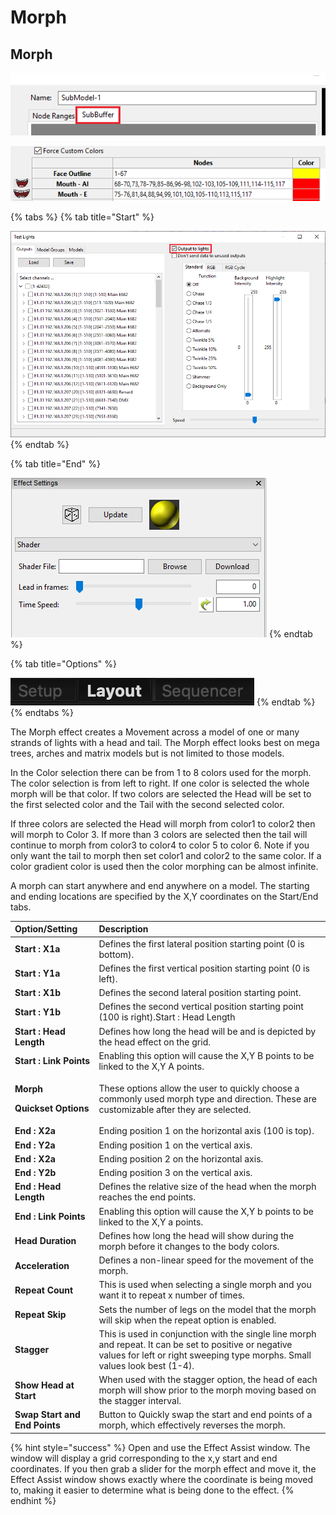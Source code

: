 # Morph

## Morph

![Icon](../../.gitbook/assets/image%20%28331%29.png)

![Sequencer Grid](../../.gitbook/assets/image%20%2871%29.png)

{% tabs %}
{% tab title="Start" %}


![](../../.gitbook/assets/image%20%28701%29.png)
{% endtab %}

{% tab title="End" %}


![](../../.gitbook/assets/image%20%28480%29.png)
{% endtab %}

{% tab title="Options" %}


![](../../.gitbook/assets/image%20%28390%29.png)
{% endtab %}
{% endtabs %}

The Morph effect creates a Movement across a model of one or many strands of lights with a head and tail. The Morph effect looks best on mega trees, arches and matrix models but is not limited to those models.

In the Color selection there can be from 1 to 8 colors used for the morph. The color selection is from left to right. If one color is selected the whole morph will be that color. If two colors are selected the Head will be set to the first selected color and the Tail with the second selected color.

If three colors are selected the Head will morph from color1 to color2 then will morph to Color 3. If more than 3 colors are selected then the tail will continue to morph from color3 to color4 to color 5 to color 6. Note if you only want the tail to morph then set color1 and color2 to the same color. If a color gradient color is used then the color morphing can be almost infinite.

A morph can start anywhere and end anywhere on a model. The starting and ending locations are specified by the X,Y coordinates on the Start/End tabs.

<table>
  <thead>
    <tr>
      <th style="text-align:left">Option/Setting</th>
      <th style="text-align:left">Description</th>
    </tr>
  </thead>
  <tbody>
    <tr>
      <td style="text-align:left"><b>Start : X1a</b>
      </td>
      <td style="text-align:left">Defines the first lateral position starting point (0 is bottom).</td>
    </tr>
    <tr>
      <td style="text-align:left"><b>Start : Y1a</b>
      </td>
      <td style="text-align:left">Defines the first vertical position starting point (0 is left).</td>
    </tr>
    <tr>
      <td style="text-align:left"><b>Start : X1b</b>
      </td>
      <td style="text-align:left">Defines the second lateral position starting point.</td>
    </tr>
    <tr>
      <td style="text-align:left"><b>Start : Y1b</b>
      </td>
      <td style="text-align:left">Defines the second vertical position starting point (100 is right).Start
        : Head Length</td>
    </tr>
    <tr>
      <td style="text-align:left"><b>Start : Head Length</b>
      </td>
      <td style="text-align:left">Defines how long the head will be and is depicted by the head effect on
        the grid.</td>
    </tr>
    <tr>
      <td style="text-align:left"><b>Start : Link Points</b>
      </td>
      <td style="text-align:left">Enabling this option will cause the X,Y B points to be linked to the X,Y
        A points.</td>
    </tr>
    <tr>
      <td style="text-align:left">
        <p><b>Morph</b>
        </p>
        <p><b>Quickset Options</b>
        </p>
      </td>
      <td style="text-align:left">These options allow the user to quickly choose a commonly used morph type
        and direction. These are customizable after they are selected.</td>
    </tr>
    <tr>
      <td style="text-align:left"><b>End : X2a</b>
      </td>
      <td style="text-align:left">Ending position 1 on the horizontal axis (100 is top).</td>
    </tr>
    <tr>
      <td style="text-align:left"><b>End : Y2a</b>
      </td>
      <td style="text-align:left">Ending position 1 on the vertical axis.</td>
    </tr>
    <tr>
      <td style="text-align:left"><b>End : X2a</b>
      </td>
      <td style="text-align:left">Ending position 2 on the horizontal axis.</td>
    </tr>
    <tr>
      <td style="text-align:left"><b>End : Y2b</b>
      </td>
      <td style="text-align:left">Ending position 3 on the vertical axis.</td>
    </tr>
    <tr>
      <td style="text-align:left"><b>End : Head Length</b>
      </td>
      <td style="text-align:left">Defines the relative size of the head when the morph reaches the end points.</td>
    </tr>
    <tr>
      <td style="text-align:left"><b>End : Link Points</b>
      </td>
      <td style="text-align:left">Enabling this option will cause the X,Y b points to be linked to the X,Y
        a points.</td>
    </tr>
    <tr>
      <td style="text-align:left"><b>Head Duration</b>
      </td>
      <td style="text-align:left">Defines how long the head will show during the morph before it changes
        to the body colors.</td>
    </tr>
    <tr>
      <td style="text-align:left"><b>Acceleration</b>
      </td>
      <td style="text-align:left">Defines a non-linear speed for the movement of the morph.</td>
    </tr>
    <tr>
      <td style="text-align:left"><b>Repeat Count</b>
      </td>
      <td style="text-align:left">This is used when selecting a single morph and you want it to repeat x
        number of times.</td>
    </tr>
    <tr>
      <td style="text-align:left"><b>Repeat Skip</b>
      </td>
      <td style="text-align:left">Sets the number of legs on the model that the morph will skip when the
        repeat option is enabled.</td>
    </tr>
    <tr>
      <td style="text-align:left"><b>Stagger</b>
      </td>
      <td style="text-align:left">This is used in conjunction with the single line morph and repeat. It
        can be set to positive or negative values for left or right sweeping type
        morphs. Small values look best (1-4).</td>
    </tr>
    <tr>
      <td style="text-align:left"><b>Show Head at Start</b>
      </td>
      <td style="text-align:left">When used with the stagger option, the head of each morph will show prior
        to the morph moving based on the stagger interval.</td>
    </tr>
    <tr>
      <td style="text-align:left"><b>Swap Start and End Points</b>
      </td>
      <td style="text-align:left">Button to Quickly swap the start and end points of a morph, which effectively
        reverses the morph.</td>
    </tr>
  </tbody>
</table>{% hint style="success" %}
Open and use the Effect Assist window.  The window will display a grid corresponding to the x,y start and end coordinates. If you then grab a slider for the morph effect and move it, the Effect Assist window shows exactly where the coordinate is being moved to, making it easier to determine what is being done to the effect.
{% endhint %}

